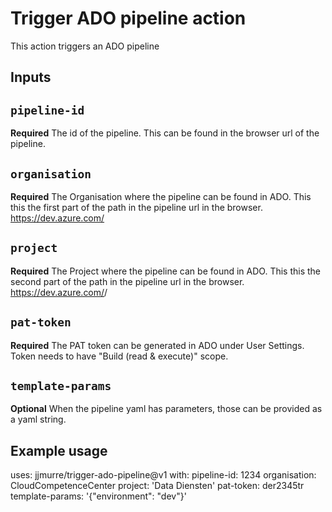 # Trigger ADO pipeline action

This action triggers an ADO pipeline

## Inputs

## `pipeline-id`

**Required** The id of the pipeline. This can be found in the
browser url of the pipeline.


## `organisation`

**Required** The Organisation where the pipeline can be found in ADO.
This this the first part of the path in the pipeline url in the browser.
https://dev.azure.com/<Organisation>

## `project`

**Required** The Project where the pipeline can be found in ADO.
This this the second part of the path in the pipeline url in the browser.
https://dev.azure.com/<Organisation>/<Project>


## `pat-token`

**Required** The PAT token can be generated in ADO under User Settings.
Token needs to have "Build (read & execute)" scope.

## `template-params`

**Optional** When the pipeline yaml has parameters, those
can be provided as a yaml string.

## Example usage

uses: jjmurre/trigger-ado-pipeline@v1
with:
  pipeline-id: 1234
  organisation: CloudCompetenceCenter
  project: 'Data Diensten'
  pat-token: der2345tr
  template-params: '{"environment": "dev"}'
